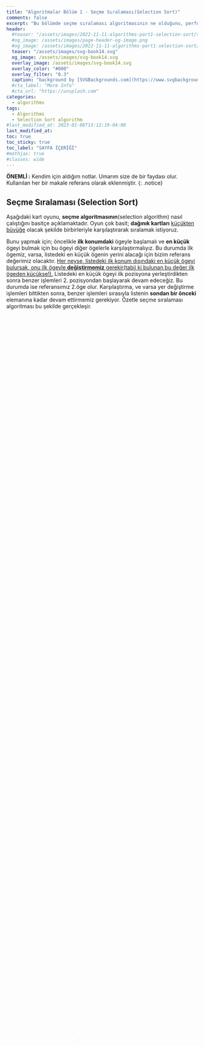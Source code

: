 ```yaml
---
title: "Algoritmalar Bölüm 1 - Seçme Sıralaması(Selection Sort)"
comments: false
excerpt: "Bu bölümde seçme sıralaması algoritmasının ne olduğunu, performansının en kötü, en iyi ve ortalama durum senaryosunda nasıl davrandığını açıklamaya çalışacağım"
header:
  #teaser: "/assets/images/2022-11-11-algorithms-part1-selection-sort/selection-sort.png"
  #og_image: /assets/images/page-header-og-image.png
  #og_image: /assets/images/2022-11-11-algorithms-part1-selection-sort/selection-sort.png
  teaser: "/assets/images/svg-book14.svg"
  og_image: /assets/images/svg-book14.svg
  overlay_image: /assets/images/svg-book14.svg
  overlay_color: "#000"
  overlay_filter: "0.3"
  caption: "background by [SVGBackgrounds.com](https://www.svgbackgrounds.com/)"
  #cta_label: "More Info"
  #cta_url: "https://unsplash.com"
categories:
  - algorithms
tags:
  - Algorithms
  - Selection Sort algorithm
#last_modified_at: 2023-01-06T15:12:19-04:00
last_modified_at:
toc: true
toc_sticky: true
toc_label: "SAYFA İÇERİĞİ"
#mathjax: true
#classes: wide
---
```




**ÖNEMLİ :** Kendim için aldığım notlar. Umarım size de bir faydası olur. Kullanılan her bir makale referans olarak eklenmiştir.
{: .notice}

## Seçme Sıralaması (Selection Sort)

Aşağıdaki kart oyunu, **seçme algoritmasının**(selection algorithm) nasıl çalıştığını basitçe açıklamaktadır. Oyun çok basit; **dağınık kartları** <u>küçükten büyüğe</u> olacak şekilde birbirleriyle karşılaştırarak sıralamak istiyoruz.

Bunu yapmak için; öncelikle **ilk konumdaki** ögeyle başlamalı ve **en küçük** ögeyi bulmak için bu ögeyi diğer ögelerle karşılaştırmalıyız. Bu durumda ilk ögemiz, varsa, listedeki en küçük ögenin yerini alacağı için bizim referans değerimiz olacaktır. <u>Her neyse, listedeki ilk konum dışındaki en küçük ögeyi bulursak, onu ilk ögeyle <b>değiştirmemiz</b> gerekir(tabii ki bulunan bu değer ilk ögeden küçükse!).</u> Listedeki en küçük ögeyi ilk pozisyona yerleştirdikten sonra benzer işlemleri 2. pozisyondan başlayarak devam edeceğiz. Bu durumda ise referansımız 2.öge olur. Karşılaştırma, ve varsa yer değiştirme işlemleri bittikten sonra, benzer işlemleri sırasıyla listenin **sondan bir önceki** elemanına kadar devam ettirmemiz gerekiyor. Özetle seçme sıralaması algoritması bu şekilde gerçekleşir.

<!-- <div class="notice--warning" markdown="1">
<h4 class="no_toc"><i class="fas fa-comment"></i> Not:</h4>
---
Eğer algoritmanın nasıl çalıştığını aşama aşama görmek istiyorsanız, **STEP** butonuna basabilirsiniz.

Ya da kart oyununu kendi kendine çalıştırmak için **PLAY** butonuna basın.

Son olarak, kartları tekrar karıştırmak ve oyunu yeniden başlatmak isterseniz **SHUFFLE** düğmesine basabilirsiniz.

</div> -->

<!-- <img src="{{ site.url }}{{ site.baseurl }}/assets/images/2022-11-11-algorithms-part1-selection-sort/card.gif" srcset="{{ site.url }}{{ site.baseurl }}/assets/images/2022-11-11-algorithms-part1-selection-sort/card-small.gif 480w, {{ site.url }}{{ site.baseurl }}/assets/images/2022-11-11-algorithms-part1-selection-sort/card.gif 1080w" sizes="50vw" width="420px" height="100%" class="align-center" loading="lazy" alt="Selection Sort Algorithm"> -->

<video autoplay loop muted playsinline width="380px" height="100%" class="align-center" title="Selection Sort Algorithm" poster="/assets/images/2022-11-11-algorithms-part1-selection-sort/poster.png">
  <source src="{{ site.url }}{{ site.baseurl }}/assets/images/2022-11-11-algorithms-part1-selection-sort/selection-sort.webm" type="video/webm">
  <source src="{{ site.url }}{{ site.baseurl }}/assets/images/2022-11-11-algorithms-part1-selection-sort/selection-sort.mp4" type="video/mp4">
</video>

<!-- <iframe sandbox="allow-popups allow-same-origin allow-scripts allow-top-navigation" src="https://www.khanacademy.org/computer-programming/program/4808854910533632/embedded?embed=yes&amp;author=no&amp;editor=no&amp;width=688&amp;buttons=no&amp;settings=%7B%22sortType%22%3A%22selection%22%7D" class="perseus-scratchpad" allowfullscreen="" style="height: 450px; width: 100%; border-top-width: 0px;
border-right-width: 0px;
border-bottom-width: 0px;
border-left-width: 0px;" title="Selection Sort Algorithm"></iframe> -->

### Seçme Sıralamasına Bir Örnek

Örneğin, bunun gibi sıralanmamış bir listemiz var;

<span style="black: blue"><b>9 - 4 - 3 - 1</b></span>
{: .text-left}

#### Amacımız

Sayıları birbiriyle karşılaştırarak küçükten büyüğe doğru sıralamak.

#### Seçme sıralama algoritması nasıl uygulanır
---

```java
public class SelectionSort {
    public static void main(String[] args) {
        int[] list = {9,4,3,1};
        for(int i=0; i< list.length-1; i++) {
            boolean hasSmallestBeenFounded = false;
            int smallest = i;
            for(int j=i; j< list.length-1; j++){
                if (list[j + 1] < list[smallest]) {
                    smallest = j + 1;
                    hasSmallestBeenFounded = true;
                }
            }
            if(hasSmallestBeenFounded){
                int tempValue = list[i];
                list[i] = list[smallest];
                list[smallest] = tempValue;
            }
        }
//       Arrays.stream(list)
//      .forEach(value -> System.out.print(value + " - "));
    }
}
```
---

1. **Seçme sıralamasını** listeme uygulamak için iki tane iç içe geçmiş **for döngüsüne** ihtiyacım var(elbette for döngüsü kullanmak şart değildir). **Dıştaki for döngüm**, <u>tutmak istediğim konumu</u> takip ederek listenin başından başlar(yani yukarıdaki tanıma göre bizim referans değerimiz oluyor). Algoritmanın en başında bu konum elbette "**0**" olacaktır. Öte yandan, **içteki for döngüm** ise, **en küçük ögeyi** bulmak için dıştaki for döngüsünün tuttuğu konumdaki öge dışındaki diğer ögeleri kontrol eder.
2. Bulunan her yeni en küçük değer için int “**smallest**” değeri içteki for döngüsü boyunca güncellenecektir.
3. "**smallest**" ve "**hasSmallestBeenFounded**" değerlerinin siz içteki for döngüsüne girmeden hemen önce güncellendiğini fark edeceksiniz. Çünkü içteki for döngüsünün amacı en küçük değeri bulmak ve referans değerle karşılaştırmaktır. Şayet içteki döngünün dışına çıktığımızda, bu değerlerin görevlerini yerine getirmiş olduğunu varsayarak, bu iki değeri sonraki en küçük değeri bulmak için sıfırlarız.
4. İçteki for döngüsü çalışmasını bitirdiğinde, en azından bir tane bile en küçük değer bulunsa, "**hasSmallestBeenFounded**" boolean değeri `true` olarak işaretlenir. Çünkü içteki döngü boyunca **smallest** değeri değişebilir. Şayet, en küçük değer bulunmazsa, "**hasSmallestBeenFounded**" değeri `false` olarak kalır ve döngünün dışındaki "**if**" ifadesinin içine girilmez.
5. İçteki döngünün içinde bir "**if**" ifadesi var, **if (list[j + 1] < list[smallest])**. Burada, en küçük değeri temsil etmesi beklenen **smallest** ile içteki döngünün takip ettiği "**j + 1**" konumundaki değerler karşılaştırılır. Eğer, "**j + 1**" konumunun işaret ettiği değer mevcut "**smallest**" değerden daha küçükse, bu "**smallest**" değeri "**j+1**" konumunu temsil eden değer ile güncelleriz. **smallest** değeri geçici en küçük değer gibi düşünebilirsiniz.
6. İçteki döngü, bir tane bile en küçük değer bulsa, içteki döngünün dışında bulunan "**if**" ifadesinin içine girer, bu da bulunan en küçük değeri ilk konumdaki değerle değiştirir (ki bu elbette dış döngü aracılığıyla tuttuğum konumdur)).
7. Dış döngümün ilk konumu bulunan en küçük değerle(varsa) değiştirildikten sonra, **i** sayısını **bir** artırarak dış döngümün 2. konumu ile aynı işlemi tekrarlarız. Daha sonra dış döngümün **sondan bir önceki konumuna(list.length-1)** kadar aynı işlemler devam eder.

----

<div class="notice--warning" markdown="1">
<h4 class="no_toc"><i class="fas fa-comment"></i> Not:</h4>
---
Çevrimiçi araçta kodu adım adım çalıştırmak isterseniz aşağıdaki bağlantıya tıklayabilirsiniz.

[link](https://pythontutor.com/visualize.html#code=public%20class%20SelectionSort%20%7B%0A%20%20%20%20public%20static%20void%20main%28String%5B%5D%20args%29%20%7B%0A%20%20%20%20%20%20%20%20int%5B%5D%20list%20%3D%20%7B9,4,3,1%7D%3B%0A%20%20%20%20%20%20%20%20for%28int%20i%3D0%3B%20i%3C%20list.length-1%3B%20i%2B%2B%29%20%7B%0A%20%20%20%20%20%20%20%20%20%20%20%20boolean%20hasSmallestBeenFounded%20%3D%20false%3B%0A%20%20%20%20%20%20%20%20%20%20%20%20int%20smallest%20%3D%20i%3B%0A%20%20%20%20%20%20%20%20%20%20%20%20for%28int%20j%3Di%3B%20j%3C%20list.length-1%3B%20j%2B%2B%29%7B%0A%20%20%20%20%20%20%20%20%20%20%20%20%20%20%20%20if%20%28list%5Bj%20%2B%201%5D%20%3C%20list%5Bsmallest%5D%29%20%7B%0A%20%20%20%20%20%20%20%20%20%20%20%20%20%20%20%20%20%20%20%20smallest%20%3D%20j%20%2B%201%3B%0A%20%20%20%20%20%20%20%20%20%20%20%20%20%20%20%20%20%20%20%20hasSmallestBeenFounded%20%3D%20true%3B%0A%20%20%20%20%20%20%20%20%20%20%20%20%20%20%20%20%7D%0A%20%20%20%20%20%20%20%20%20%20%20%20%7D%0A%20%20%20%20%20%20%20%20%20%20%20%20if%28hasSmallestBeenFounded%29%7B%0A%20%20%20%20%20%20%20%20%20%20%20%20%20%20%20%20int%20tempValue%20%3D%20list%5Bi%5D%3B%0A%20%20%20%20%20%20%20%20%20%20%20%20%20%20%20%20list%5Bi%5D%20%3D%20list%5Bsmallest%5D%3B%0A%20%20%20%20%20%20%20%20%20%20%20%20%20%20%20%20list%5Bsmallest%5D%20%3D%20tempValue%3B%0A%20%20%20%20%20%20%20%20%20%20%20%20%7D%0A%20%20%20%20%20%20%20%20%7D%0A%20%20%20%20%7D%0A%7D&cumulative=false&curInstr=2&heapPrimitives=nevernest&mode=display&origin=opt-frontend.js&py=java&rawInputLstJSON=%5B%5D&textReferences=false)

Yukarıdaki kodda, hem sıralanmış hem de sıralanmamış liste kullanmak yerine sadece bir liste kullandım. Yani kendi içinde tek bir listeyi sıralayarak çözüme ulaştım. Dilerseniz bu şekilde 2 alt listeye ayırabilirsiniz;

| Sıralanmış alt-liste | Sıralanmamış alt-liste | Sıralanmamış listedeki en küçük öge |
|:--------|:-------:|--------:|
| ()   | (9,4,3,1)   | 1   |
| (1)   | (9,4,3)   | 3   |
| (1,3)   | (9,4)   | 4   |   
| (1,3,4)   | (9)   | 9   |   
| (1,3,4,9)   | ()   |    |   
{: rules="groups"}

</div>

<!-- But sometimes embedded code may crash due to **massive traffic overload**, if you cannot see the code properly, you can click the  -->

<!-- <iframe width="100%" height="800" frameborder="0" src="https://pythontutor.com/iframe-embed.html#code=public%20class%20SelectionSort%20%7B%0A%20%20%20%20public%20static%20void%20main%28String%5B%5D%20args%29%20%7B%0A%20%20%20%20%20%20%20%20int%5B%5D%20list%20%3D%20%7B9,4,3,1%7D%3B%0A%20%20%20%20%20%20%20%20int%20smallest%20%3D%200%3B%0A%20%20%20%20%20%20%20%20int%20firstPosition%20%3D%200%3B%0A%20%20%20%20%20%20%20%20boolean%20hasSmallestBeenFounded%20%3D%20false%3B%0A%20%20%20%20%20%20%20%20for%28int%20i%3D0%3B%20i%3C%20list.length-1%3B%20i%2B%2B%29%20%7B%0A%20%20%20%20%20%20%20%20%20%20%20%20hasSmallestBeenFounded%3Dfalse%3B%0A%20%20%20%20%20%20%20%20%20%20%20%20smallest%20%3D%20i%3B%0A%20%20%20%20%20%20%20%20%20%20%20%20for%28int%20j%3Di%3B%20j%3C%20list.length-1%3B%20j%2B%2B%29%7B%0A%20%20%20%20%20%20%20%20%20%20%20%20%20%20%20%20if%20%28list%5Bj%20%2B%201%5D%20%3C%20list%5Bsmallest%5D%29%20%7B%0A%20%20%20%20%20%20%20%20%20%20%20%20%20%20%20%20%20%20%20%20smallest%20%3D%20j%20%2B%201%3B%0A%20%20%20%20%20%20%20%20%20%20%20%20%20%20%20%20%20%20%20%20hasSmallestBeenFounded%20%3D%20true%3B%0A%20%20%20%20%20%20%20%20%20%20%20%20%20%20%20%20%7D%0A%20%20%20%20%20%20%20%20%20%20%20%20%7D%0A%20%20%20%20%20%20%20%20%20%20%20%20if%28hasSmallestBeenFounded%29%7B%0A%20%20%20%20%20%20%20%20%20%20%20%20%20%20%20%20firstPosition%20%3D%20list%5Bi%5D%3B%0A%20%20%20%20%20%20%20%20%20%20%20%20%20%20%20%20list%5Bi%5D%20%3D%20list%5Bsmallest%5D%3B%0A%20%20%20%20%20%20%20%20%20%20%20%20%20%20%20%20list%5Bsmallest%5D%20%3D%20firstPosition%3B%0A%20%20%20%20%20%20%20%20%20%20%20%20%7D%0A%20%20%20%20%20%20%20%20%7D%0A%20%20%20%20%7D%0A%7D&codeDivHeight=1100&codeDivWidth=510&cumulative=false&curInstr=2&heapPrimitives=nevernest&origin=opt-frontend.js&py=java&rawInputLstJSON=%5B%5D&textReferences=false"> </iframe> -->

## Seçme Sıralamasının Zaman Karmaşıklığı Nedir? (Time Complexity of Selection Sort?)

Seçme sıralamasının zaman verimliliği ikinci derecedendir(quadratic).

### Seçme Sıralamasının En İyi Durum Zaman Karmaşıklığı

*O(n<sup>2</sup>)* karşılaştırma, *O(1)* yer değiştirme,

En iyi durum zaman karmaşıklığında, listenin zaten sıralı olduğunu düşünürüz. Yer değiştirme olmayacağı için *O(n)* 1 olur. Ancak listenin sıralı olup olmadığını öğrenmek için her durumda <u>karşılaştırma</u> olacaktır. Bu, <u>quadratic</u> zaman karmaşıklığını beraberinde getirir, yani, *O(n<sup>2</sup>)*. Çünkü 2 tane iç içe **for** döngümüz bulunmaktadır.

2 tane iç içe for döngüsü her zaman *O(n<sup>2</sup>)* <u>quadratic</u> zaman karmaşıklığını beraberinde getirmez. Bazı durumlarda yanıltıcı sorularla karşılaşabilirsiniz.
{: .notice--warning}

### Seçme Sıralamasının En Kötü Durum Zaman Karmaşıklığı

*O(n<sup>2</sup>)* karşılaştırma, *O(n)* yer değiştirme,

Yazılım geliştiriciler genellikle sadece <u>en kötü durumun çalışma zamanını</u> bulmak üzerine yoğunlaşır çünkü **n** boyutlu herhangi bir girdi için en uzun çalışma zamanı odur. Tıpkı en iyi durum zaman karmaşıklığında olduğu gibi, <u>karşılaştırma</u> ikinci dereceden(quadratic) zaman karmaşıklığında gerçekleşir. Ama en kötü senaryoda elbette listemiz <u>sıralı olmayacak</u>. Çünkü en kötü senaryo bunu gerektirir. Bu yüzden <u>yer değiştirme</u> O(n) zamanda gerçekleşir.

### Seçme Sıralamasının Ortalama Durum Zaman Karmaşıklığı

*O(n<sup>2</sup>)* karşılaştırma, *O(n)* yer değiştirme,

Ortalama süredeki adım sayısı en kötü durumun <u>yarısı</u> olsa bile sabitler(constants) formülasyonda dikkate alınmayacağından sonuç yine en kötü durumla aynı olacaktır.

<div class="notice--warning" markdown="1">
<h4 class="no_toc"><i class="fas fa-comment"></i> Note:</h4>
---
Bir algoritmanın **en kötü durum çalışma zamanı** bize herhangi bir girdinin çalışma zamanı hakkında bir **üst sınır(upper bound)** verir. Bu, algoritmanın asla sürmeyeceği zamanı bilmeyi garanti eder.

Bunun yanı sıra, en iyi, en kötü ve ortalama durum zaman karmaşıklıklarını tanımlarken, O(n<sup>2</sup>) karşılaştırma, O(n) yer değiştirme, şeklinde ifade etsek de, her zaman **dominant terim** dikkate alınır. Bu yüzden;

O(n<sup>2</sup>) karşılaştırma, O(n) yer değiştirme için dominant terim: O(n<sup>2</sup>)

</div>

## Referanslar:

* [selection sort pseudocode](https://www.khanacademy.org/computing/computer-science/algorithms/sorting-algorithms/a/selection-sort-pseudocode)
* [selection sort wiki](https://en.wikipedia.org/wiki/Selection_sort)
* [Introduction to Algorithms third edition](https://en.wikipedia.org/wiki/Introduction_to_Algorithms)
